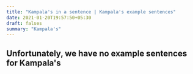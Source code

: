 ```yaml
---
title: "Kampala's in a sentence | Kampala's example sentences"
date: 2021-01-20T19:57:50+05:30
draft: falses
summary: "Kampala's"
---
```

## Unfortunately, we have no example sentences for Kampala's                 

